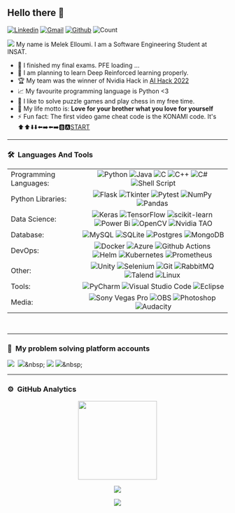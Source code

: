 ## Hello there 👋
[![Linkedin](https://img.shields.io/badge/-melek_elloumi-blue?style=flat&logo=Linkedin&logoColor=white)](https://www.linkedin.com/in/melek-elloumi/) [![Gmail](https://img.shields.io/badge/-melek_elloumi-c14438?style=flat&logo=Gmail&logoColor=white)](mailto:melek.elloumi@insat.ucar.tn) [![Github](https://img.shields.io/github/followers/MelekElloumi?label=Follow&style=social)](https://github.com/MelekElloumi) ![Count](https://visitor-badge.laobi.icu/badge?page_id=MelekElloumi.MelekElloumi)

<img src="https://readme-typing-svg.herokuapp.com?lines=Software+Engineering+Student;Data%20Science%20Enthusiast;Nvidia%20AI%20Hack%20Winner;Problem%20Solver&center=false&width=500&height=50">
My name is Melek Elloumi. I am a Software Engineering Student at INSAT. 

- 🔭&nbsp;I finished my final exams. PFE loading ...
- 🎯&nbsp;I am planning to learn Deep Reinforced learning properly.
- 🏆&nbsp;My team was the winner of Nvidia Hack in [AI Hack 2022](https://www.linkedin.com/posts/melek-elloumi_nvidia-aihack-computervision-activity-6970827699955118080-lDIC?utm_source=share&utm_medium=member_desktop)
- 📈&nbsp;My favourite programming language is Python <3
- 🎲&nbsp;I like to solve puzzle games and play chess in my free time.
- 💫&nbsp;My life motto is: **Love for your brother what you love for yourself**
- ⚡&nbsp;Fun fact: The first video game cheat code is the KONAMI code. It's ⬆️⬆️⬇️⬇️⬅️➡️⬅️➡️🅱️🅰️<ins>START</ins>

---------------------------------------------------------------------------------------------------------------
### 🛠 &nbsp;**Languages And Tools**

|  |  |
| :----------- | :-----------: |
|Programming Languages: | ![Python](https://img.shields.io/badge/-Python-FFD700?style=flat&logo=python&logoColor=white)&nbsp;![Java](https://img.shields.io/badge/-Java-FFD700?style=flat&logo=Java&logoColor=white)&nbsp;![C](https://img.shields.io/badge/-C-FFD700?style=flat&logo=C&logoColor=white)&nbsp;![C++](https://img.shields.io/badge/-C++-C0C0C0?style=flat&logo=C%2B%2B&logoColor=white)&nbsp;![C#](https://img.shields.io/badge/c%23-C0C0C0?style=flat&logo=c-sharp&logoColor=white)&nbsp;![Shell Script](https://img.shields.io/badge/Shell_script-C0C0C0?style=flat&logo=gnu-bash&logoColor=white)|
| Python Libraries: |![Flask](https://img.shields.io/badge/Flask-FFD700?style=flat&logo=flask&logoColor=white)&nbsp;![Tkinter](https://img.shields.io/badge/Tkinter-FFD700?style=flat&logo=python&logoColor=white)&nbsp;![Pytest](https://img.shields.io/badge/Pytest-FFD700?style=flat&logo=python&logoColor=white)&nbsp;![NumPy](https://img.shields.io/badge/Numpy-C0C0C0?style=flat&logo=numpy&logoColor=white)&nbsp;![Pandas](https://img.shields.io/badge/Pandas-C0C0C0?style=flat&logo=pandas&logoColor=white)&nbsp;
| Data Science: | ![Keras](https://img.shields.io/badge/Keras-FFD700?style=flat&logo=Keras&logoColor=white)&nbsp;![TensorFlow](https://img.shields.io/badge/TensorFlow-C0C0C0?style=flat&logo=TensorFlow&logoColor=white)&nbsp;![scikit-learn](https://img.shields.io/badge/Scikit--learn-C0C0C0?style=flat&logo=scikit-learn&logoColor=white)&nbsp;![Power Bi](https://img.shields.io/badge/Power%20BI-C0C0C0?style=flat&logo=powerbi&logoColor=white)&nbsp;![OpenCV](https://img.shields.io/badge/OpenCV-CD7F32?style=flat&logo=OpenCV&logoColor=white)&nbsp;![Nvidia TAO](https://img.shields.io/badge/Nvidia%20TAO-CD7F32?style=flat&logo=nVIDIA&logoColor=white)
| Database: |![MySQL](https://img.shields.io/badge/Mysql-FFD700?style=flat&logo=mysql&logoColor=white)&nbsp;![SQLite](https://img.shields.io/badge/Sqlite-FFD700?style=flat&logo=sqlite&logoColor=white)&nbsp;![Postgres](https://img.shields.io/badge/Postgres-C0C0C0?style=flat&logo=postgresql&logoColor=white)&nbsp;![MongoDB](https://img.shields.io/badge/MongoDB-CD7F32?style=flat&logo=mongodb&logoColor=white)
| DevOps: |![Docker](https://img.shields.io/badge/Docker-FFD700?style=flat&logo=docker&logoColor=white)&nbsp;![Azure](https://img.shields.io/badge/Azure_DevOps-C0C0C0?style=flat&logo=azure-devops&logoColor=white)&nbsp;![Github Actions](https://img.shields.io/badge/GitHub_Actions-C0C0C0?style=flat&logo=github-actions&logoColor=white)&nbsp;![Helm](https://img.shields.io/badge/Helm-C0C0C0?style=flat&logo=Helm&logoColor=white)&nbsp;![Kubernetes](https://img.shields.io/badge/Kubernetes-C0C0C0?style=flat&logo=kubernetes&logoColor=white)&nbsp;![Prometheus](https://img.shields.io/badge/prometheus-C0C0C0?style=flat&logo=prometheus&logoColor=white)&nbsp;
| Other: |![Unity](https://img.shields.io/badge/Unity-FFD700?style=flat&logo=unity&logoColor=white)&nbsp;![Selenium](https://img.shields.io/badge/-Selenium-FFD700?style=flat&logo=selenium&logoColor=white)&nbsp;![Git](https://img.shields.io/badge/-Git-C0C0C0?style=flat&logo=git&logoColor=white)&nbsp;![RabbitMQ](https://img.shields.io/badge/Rabbitmq-C0C0C0?style=flat&logo=rabbitmq&logoColor=white)&nbsp;![Talend](https://img.shields.io/badge/-Talend-CD7F32?style=flat)&nbsp;![Linux](https://img.shields.io/badge/Linux-CD7F32?style=flat&logo=linux&logoColor=white)&nbsp;
| Tools: |![PyCharm](https://img.shields.io/badge/Pycharm-FFD700?style=flat&logo=pycharm&logoColor=white)&nbsp;![Visual Studio Code](https://img.shields.io/badge/Visual%20Studio%20Code-C0C0C0?style=flat&logo=visual-studio-code&logoColor=white)&nbsp;![Eclipse](https://img.shields.io/badge/Eclipse-C0C0C0?style=flat&logo=Eclipse&logoColor=white)
| Media: |![Sony Vegas Pro](https://img.shields.io/badge/-Sony%20Vegas%20Pro-FFD700?style=flat)&nbsp;![OBS](https://img.shields.io/badge/-OBS-FFD700?style=flat)&nbsp;![Photoshop](https://img.shields.io/badge/-Photoshop-C0C0C0?style=flat&logo=adobe-photoshop&logoColor=white)&nbsp;![Audacity](https://img.shields.io/badge/Audacity-C0C0C0?style=flat&logo=audacity&logoColor=white)

<br>

---------------------------------------------------------------------------------------------------------------
### 🧠 &nbsp;**My problem solving platform accounts**
[<img src="https://img.shields.io/badge/-CodinGame-F2BB13?style=for-the-badge">](https://www.codingame.com/profile/6af94ec3a70ab2ba8c59e9b1ee66a2f81205394)&nbsp; [<img src="https://img.shields.io/badge/LeetCode-000000?style=for-the-badge&logo=LeetCode&logoColor=#d16c06">]([https://www.hackerrank.com/melek_elloumi](https://leetcode.com/MelekElloumi/))&nbsp; [<img src="https://img.shields.io/badge/-Hackerrank-2EC866?style=for-the-badge&logo=HackerRank&logoColor=white">](https://www.hackerrank.com/melek_elloumi)&nbsp;[<img src="https://img.shields.io/badge/Codeforces-445f9d?style=for-the-badge&logo=Codeforces&logoColor=white">]([https://www.hackerrank.com/melek_elloumi](https://codeforces.com/profile/Malloumario))&nbsp;

---------------------------------------------------------------------------------------------------------------
### ⚙️ &nbsp;**GitHub Analytics**

<p align="center">
<a href="https://github.com/MelekElloumi">
  <img height="180em" src="https://github-readme-stats-eight-theta.vercel.app/api?username=MelekElloumi&show_icons=true&theme=algolia&include_all_commits=true&count_private=true&hide=prs,issues"/>
</a>
</p>
<p align="center">
<img align="center" src="https://github-readme-activity-graph.cyclic.app/graph?username=MelekElloumi&theme=algolia"/>
  </p>
  <p align="center">
<img align="center" src="https://github-readme-streak-stats.herokuapp.com/?user=MelekElloumi&theme=algolia"/>
  </p>
	
